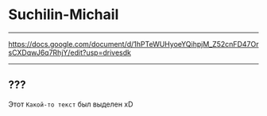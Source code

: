 # Suchilin-Michail
____
https://docs.google.com/document/d/1hPTeWUHyoeYQihpjM_Z52cnFD47OrsCXDqwJ6q7RhjY/edit?usp=drivesdk
____
## ??? 
Этот `Какой-то текст` был выделен
xD
